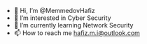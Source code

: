 - 👋 Hi, I’m @MemmedovHafiz
- 👀 I’m interested in Cyber Security
- 🌱 I’m currently learning Network Security
- 📫 How to reach me hafiz.m.i@outlook.com

<!---
MemmedovHafiz/MemmedovHafiz is a ✨ special ✨ repository because its `README.md` (this file) appears on your GitHub profile.
You can click the Preview link to take a look at your changes.
--->
